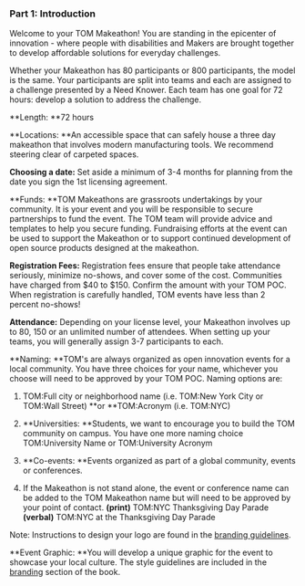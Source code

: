 ### Part 1: **Introduction**

Welcome to your TOM Makeathon! You are standing in the epicenter of innovation - where people with disabilities and Makers are brought together to develop affordable solutions for everyday challenges.

Whether your Makeathon has 80 participants or 800 participants, the model is the same. Your participants are split into teams and each are assigned to a challenge presented by a Need Knower. Each team has one goal for 72 hours: develop a solution to address the challenge.

**Length: **72 hours

**Locations: **An accessible space that can safely house a three day makeathon that involves modern manufacturing tools. We recommend steering clear of carpeted spaces.

**Choosing a date:** Set aside a minimum of 3-4 months for planning from the date you sign the 1st licensing agreement.

**Funds: **TOM Makeathons are grassroots undertakings by your community. It is your event and you will be responsible to secure partnerships to fund the event. The TOM team will provide advice and templates to help you secure funding. Fundraising efforts at the event can be used to support the Makeathon or to support continued development of open source products designed at the makeathon.

**Registration Fees:** Registration fees ensure that people take attendance seriously, minimize no-shows, and cover some of the cost. Communities have charged from $40 to $150. Confirm the amount with your TOM POC. When registration is carefully handled, TOM events have less than 2 percent no-shows!

**Attendance:** Depending on your license level, your Makeathon involves up to 80, 150 or an unlimited number of attendees. When setting up your teams, you will generally assign 3-7 participants to each.

**Naming: **TOM's are always organized as open innovation events for a local community. You have three choices for your name, whichever you choose will need to be approved by your TOM POC. Naming options are:

1. TOM:Full city or neighborhood name  (i.e. TOM:New York City or TOM:Wall Street) **or **TOM:Acronym (i.e. TOM:NYC)

2. **Universities: **Students, we want to encourage you to build the TOM community on campus. You have one more naming choice TOM:University Name or TOM:University Acronym

3. **Co-events: **Events organized as part of a global community, events or conferences.

4. If the Makeathon is not stand alone, the event or conference name can be added to the TOM Makeathon name but will need to be approved by your point of contact.
    **(print)** TOM:NYC Thanksgiving Day Parade
    **(verbal)** TOM:NYC at the Thanksgiving Day Parade

Note: Instructions to design your logo are found in the [branding guidelines](https://bookoftom.gitbooks.io/the-little-book-of-tom/content/brand-guidelines.html).

**Event Graphic: **You will develop a unique graphic for the event to showcase your local culture. The style guidelines are included in the [branding](#heading=h.sz8m7ztcu0hv) section of the book.
